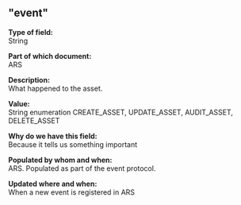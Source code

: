 ## "event"

**Type of field:**  
String  

**Part of which document:**  
ARS

**Description:**  
What happened to the asset.

**Value:**  
String enumeration CREATE_ASSET, UPDATE_ASSET, AUDIT_ASSET, DELETE_ASSET

**Why do we have this field:**  
Because it tells us something important  

**Populated by whom and when:**  
ARS. Populated as part of the event protocol. 

**Updated where and when:**  
When a new event is registered in ARS

